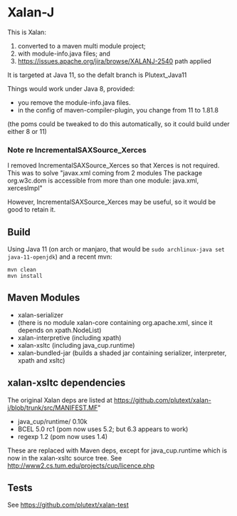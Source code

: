 # Xalan-J

This is Xalan:

1. converted to a maven multi module project; 
2. with module-info.java files; and
3. https://issues.apache.org/jira/browse/XALANJ-2540 path applied

It is targeted at Java 11, so the defalt branch is Plutext_Java11  

Things would work under Java 8, provided:

* you remove the module-info.java files.
* in the config of maven-compiler-plugin, you change from <release>11</release> to <source>1.8</source><target>1.8</target>

(the poms could be tweaked to do this automatically, so it could build under either 8 or 11)

### Note re IncrementalSAXSource_Xerces

I removed IncrementalSAXSource_Xerces so that Xerces is not required. This was to solve "javax.xml coming from 2 modules
	The package org.w3c.dom is accessible from more than one module: java.xml, xercesImpl"
	
However, IncrementalSAXSource_Xerces may be useful, so it would be good to retain it.


## Build

Using Java 11 (on arch or manjaro, that would be `sudo archlinux-java set java-11-openjdk`) and a recent mvn:

```
mvn clean
mvn install
```

## Maven Modules

* xalan-serializer
* (there is no module xalan-core containing org.apache.xml, since it depends on xpath.NodeList)
* xalan-interpretive (including xpath)
* xalan-xsltc (including java_cup.runtime)
* xalan-bundled-jar (builds a shaded jar containing serializer, interpreter, xpath and xsltc)

## xalan-xsltc dependencies

The original Xalan deps are listed at https://github.com/plutext/xalan-j/blob/trunk/src/MANIFEST.MF"

* java_cup/runtime/ 0.10k 
* BCEL 5.0 rc1 (pom now uses 5.2; but 6.3 appears to work)
* regexp 1.2 (pom now uses 1.4)

These are replaced with Maven deps, except for java_cup.runtime which is now in the xalan-xsltc source tree. 
See http://www2.cs.tum.edu/projects/cup/licence.php


## Tests

See https://github.com/plutext/xalan-test
